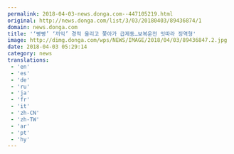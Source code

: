 ```yaml
---
permalink: 2018-04-03-news.donga.com--447105219.html
original: http://news.donga.com/list/3/03/20180403/89436874/1
domain: news.donga.com
title: '‘빵빵’ ‘끼익’ 경적 울리고 쫓아가 급제동…보복운전 잇따라 징역형'
image: http://dimg.donga.com/wps/NEWS/IMAGE/2018/04/03/89436847.2.jpg
date: 2018-04-03 05:29:14
category: news
translations: 
 - 'en'
 - 'es'
 - 'de'
 - 'ru'
 - 'ja'
 - 'fr'
 - 'it'
 - 'zh-CN'
 - 'zh-TW'
 - 'ar'
 - 'pt'
 - 'hy'
---
```



